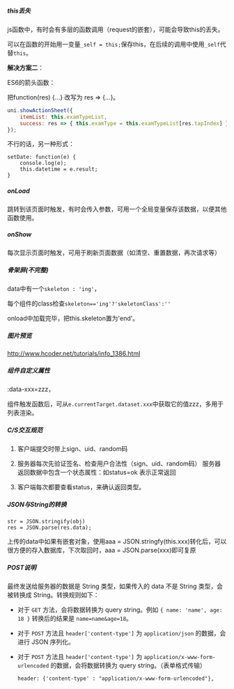 ##### this丢失

js函数中，有时会有多层的函数调用（request的嵌套），可能会导致this的丢失。

可以在函数的开始用一变量`_self = this;`保存this，在后续的调用中使用`_self`代替`this`。

**解决方案二**：

ES6的箭头函数：

把function(res) {...} 改写为 res => {...}。

```js
uni.showActionSheet({
    itemList: this.examTypeList,
    success: res => { this.examType = this.examTypeList[res.tapIndex] }
});
```

不行的话，另一种形式：

```
setDate: function(e) {
    console.log(e);
    this.datetime = e.result;
}
```







##### onLoad

跳转到该页面时触发，有时会传入参数，可用一个全局变量保存该数据，以便其他函数使用。

##### onShow

每次显示页面时触发，可用于刷新页面数据（如清空、重置数据，再次请求等）



##### 骨架屏(不完整)

data中有一个`skeleton : 'ing'`，

每个组件的class检查`skeleton=='ing'?'skeletonClass':''`

onload中加载完毕，把this.skeleton置为'end'。

##### 图片预览

http://www.hcoder.net/tutorials/info_1386.html



##### 组件自定义属性

:data-xxx=zzz，

组件触发函数后，可从`e.currentTarget.dataset.xxx`中获取它的值zzz，多用于列表渲染。



##### C/S交互规范

1. 客户端提交时带上sign、uid、random码

2. 服务器每次先验证签名、检查用户合法性（sign、uid、random码）
   服务器返回数据中包含一个状态属性：如status=ok 表示正常返回

3. 客户端每次都要查看status，来确认返回类型。



##### JSON与String的转换

```
str = JSON.stringify(obj)
res = JSON.parse(res.data);
```

上传的data中如果有嵌套对象，使用aaa = JSON.stringfy(this.xxx)转化后，可以很方便的存入数据库，下次取回时，aaa = JSON.parse(xxx)即可复原



##### POST说明

最终发送给服务器的数据是 String 类型，如果传入的 data 不是 String 类型，会被转换成 String。转换规则如下：

- 对于 `GET` 方法，会将数据转换为 query string。例如 `{ name: 'name', age: 18 }` 转换后的结果是 `name=name&age=18`。

- 对于 `POST` 方法且 `header['content-type']` 为 `application/json` 的数据，会进行 JSON 序列化。

- 对于 `POST` 方法且 `header['content-type']` 为 `application/x-www-form-urlencoded` 的数据，会将数据转换为 query string。（表单格式传输）

  ```
  header: {'content-type' : "application/x-www-form-urlencoded"},
  ```

  

